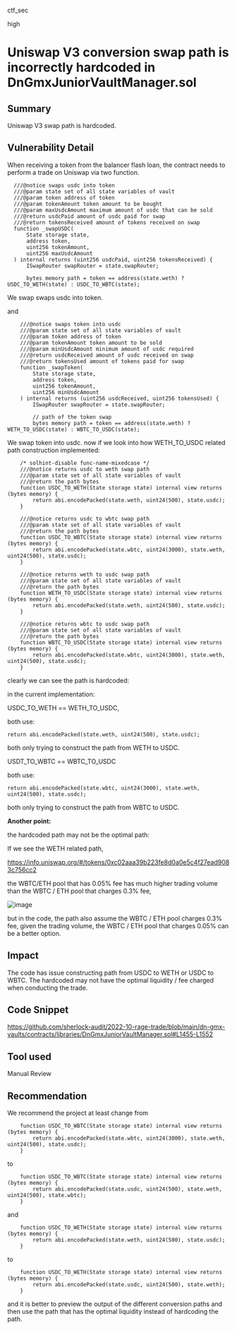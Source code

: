 ctf_sec

high

# Uniswap V3 conversion swap path is incorrectly hardcoded in DnGmxJuniorVaultManager.sol

## Summary

Uniswap V3 swap path is hardcoded.

## Vulnerability Detail

When receiving a token from the balancer flash loan, the contract needs to perform a trade on Uniswap via two function.

```solidity
  ///@notice swaps usdc into token
  ///@param state set of all state variables of vault
  ///@param token address of token
  ///@param tokenAmount token amount to be bought
  ///@param maxUsdcAmount maximum amount of usdc that can be sold
  ///@return usdcPaid amount of usdc paid for swap
  ///@return tokensReceived amount of tokens received on swap
  function _swapUSDC(
      State storage state,
      address token,
      uint256 tokenAmount,
      uint256 maxUsdcAmount
  ) internal returns (uint256 usdcPaid, uint256 tokensReceived) {
      ISwapRouter swapRouter = state.swapRouter;

      bytes memory path = token == address(state.weth) ? USDC_TO_WETH(state) : USDC_TO_WBTC(state);
```

We swap swaps usdc into token.

and

```solidity
    ///@notice swaps token into usdc
    ///@param state set of all state variables of vault
    ///@param token address of token
    ///@param tokenAmount token amount to be sold
    ///@param minUsdcAmount minimum amount of usdc required
    ///@return usdcReceived amount of usdc received on swap
    ///@return tokensUsed amount of tokens paid for swap
    function _swapToken(
        State storage state,
        address token,
        uint256 tokenAmount,
        uint256 minUsdcAmount
    ) internal returns (uint256 usdcReceived, uint256 tokensUsed) {
        ISwapRouter swapRouter = state.swapRouter;

        // path of the token swap
        bytes memory path = token == address(state.weth) ? WETH_TO_USDC(state) : WBTC_TO_USDC(state);
```

We swap token into usdc. now if we look into how WETH_TO_USDC related path construction implemented:

```solidity
    /* solhint-disable func-name-mixedcase */
    ///@notice returns usdc to weth swap path
    ///@param state set of all state variables of vault
    ///@return the path bytes
    function USDC_TO_WETH(State storage state) internal view returns (bytes memory) {
        return abi.encodePacked(state.weth, uint24(500), state.usdc);
    }

    ///@notice returns usdc to wbtc swap path
    ///@param state set of all state variables of vault
    ///@return the path bytes
    function USDC_TO_WBTC(State storage state) internal view returns (bytes memory) {
        return abi.encodePacked(state.wbtc, uint24(3000), state.weth, uint24(500), state.usdc);
    }

    ///@notice returns weth to usdc swap path
    ///@param state set of all state variables of vault
    ///@return the path bytes
    function WETH_TO_USDC(State storage state) internal view returns (bytes memory) {
        return abi.encodePacked(state.weth, uint24(500), state.usdc);
    }

    ///@notice returns wbtc to usdc swap path
    ///@param state set of all state variables of vault
    ///@return the path bytes
    function WBTC_TO_USDC(State storage state) internal view returns (bytes memory) {
        return abi.encodePacked(state.wbtc, uint24(3000), state.weth, uint24(500), state.usdc);
    }
```

clearly we can see the path is hardcoded:

in the current implementation: 

USDC_TO_WETH == WETH_TO_USDC,

both use:

```solidity
return abi.encodePacked(state.weth, uint24(500), state.usdc);
```

both only trying to construct the path from WETH to USDC.

USDT_TO_WBTC == WBTC_TO_USDC

both use:

```solidity
return abi.encodePacked(state.wbtc, uint24(3000), state.weth, uint24(500), state.usdc);
```

both only trying to construct the path from WBTC to USDC.

**Another point:**

the hardcoded path may not be the optimal path:

If we see the WETH related path, 

https://info.uniswap.org/#/tokens/0xc02aaa39b223fe8d0a0e5c4f27ead9083c756cc2

the WBTC/ETH pool that has 0.05% fee has much higher trading volume than the WBTC / ETH pool that charges 0.3% fee,

![image](https://user-images.githubusercontent.com/114844362/201526265-b50d4791-b676-4ef2-8df4-849f4962f659.png)

but in the code, the path also assume the WBTC / ETH pool charges 0.3% fee, given the trading volume, the WBTC / ETH pool that charges 0.05% can be a better option.

## Impact

The code has issue constructing path from USDC to WETH or USDC to WBTC.
The hardcoded may not have the optimal liquidity / fee charged when conducting the trade.

## Code Snippet

https://github.com/sherlock-audit/2022-10-rage-trade/blob/main/dn-gmx-vaults/contracts/libraries/DnGmxJuniorVaultManager.sol#L1455-L1552

## Tool used

Manual Review

## Recommendation

We recommend the project at least change from 

```solidity
    function USDC_TO_WBTC(State storage state) internal view returns (bytes memory) {
        return abi.encodePacked(state.wbtc, uint24(3000), state.weth, uint24(500), state.usdc);
    }
```

to

```solidity
    function USDC_TO_WBTC(State storage state) internal view returns (bytes memory) {
        return abi.encodePacked(state.usdc, uint24(500), state.weth, uint24(500), state.wbtc);
    }
```

and

```solidity
    function USDC_TO_WETH(State storage state) internal view returns (bytes memory) {
        return abi.encodePacked(state.weth, uint24(500), state.usdc);
    }
```

to

```solidity
    function USDC_TO_WETH(State storage state) internal view returns (bytes memory) {
        return abi.encodePacked(state.usdc, uint24(500), state.weth);
    }
```

and it is better to preview the output of the different conversion paths and then use the path that has the optimal liquidity instead of hardcoding the path.




